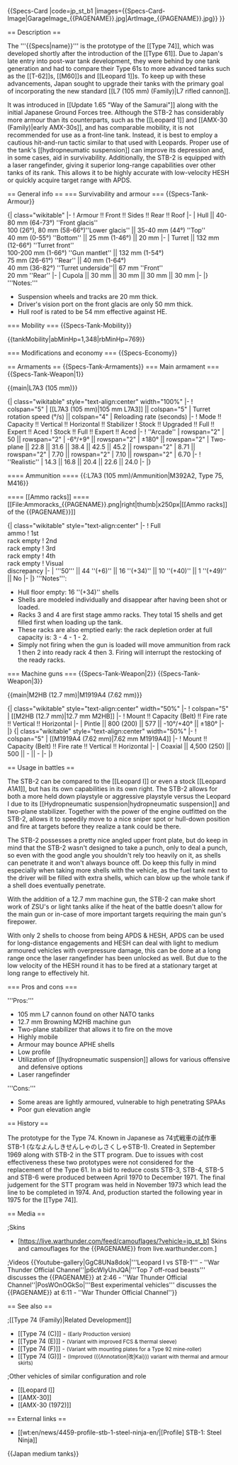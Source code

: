 {{Specs-Card
|code=jp_st_b1
|images={{Specs-Card-Image|GarageImage_{{PAGENAME}}.jpg|ArtImage_{{PAGENAME}}.jpg}}
}}

== Description ==
<!-- ''In the description, the first part should be about the history of the creation and combat usage of the vehicle, as well as its key features. In the second part, tell the reader about the ground vehicle in the game. Insert a screenshot of the vehicle, so that if the novice player does not remember the vehicle by name, he will immediately understand what kind of vehicle the article is talking about.'' -->
The '''{{Specs|name}}''' is the prototype of the [[Type 74]], which was developed shortly after the introduction of the [[Type 61]]. Due to Japan's late entry into post-war tank development, they were behind by one tank generation and had to compare their Type 61s to more advanced tanks such as the [[T-62]]s, [[M60]]s and [[Leopard 1]]s. To keep up with these advancements, Japan sought to upgrade their tanks with the primary goal of incorporating the new standard [[L7 (105 mm) (Family)|L7 rifled cannon]].

It was introduced in [[Update 1.65 "Way of the Samurai"]] along with the initial Japanese Ground Forces tree. Although the STB-2 has considerably more armour than its counterparts, such as the [[Leopard 1]] and [[AMX-30 (Family)|early AMX-30s]], and has comparable mobility, it is not recommended for use as a front-line tank. Instead, it is best to employ a cautious hit-and-run tactic similar to that used with Leopards. Proper use of the tank's [[hydropneumatic suspension]] can improve its depression and, in some cases, aid in survivability. Additionally, the STB-2 is equipped with a laser rangefinder, giving it superior long-range capabilities over other tanks of its rank. This allows it to be highly accurate with low-velocity HESH or quickly acquire target range with APDS.

== General info ==
=== Survivability and armour ===
{{Specs-Tank-Armour}}
<!-- ''Describe armour protection. Note the most well protected and key weak areas. Appreciate the layout of modules as well as the number and location of crew members. Is the level of armour protection sufficient, is the placement of modules helpful for survival in combat? If necessary use a visual template to indicate the most secure and weak zones of the armour.'' -->
{| class="wikitable"
|-
! Armour !! Front !! Sides !! Rear !! Roof
|-
| Hull || 40-80 mm (64-73°) ''Front glacis'' <br> 100 (26°), 80 mm (58-66°)''Lower glacis'' || 35-40 mm (44°) ''Top'' <br> 40 mm (0-55°) ''Bottom'' || 25 mm (1-46°) || 20 mm
|-
| Turret || 132 mm (12-66°) ''Turret front'' <br> 100-200 mm (1-66°) ''Gun mantlet'' || 132 mm (1-54°) <br> 75 mm (26-61°) ''Rear'' || 40 mm (1-64°) <br> 40 mm (36-82°) ''Turret underside''|| 67 mm ''Front'' <br> 20 mm ''Rear''
|-
| Cupola || 30 mm || 30 mm || 30 mm || 30 mm
|-
|}
'''Notes:'''

* Suspension wheels and tracks are 20 mm thick.
* Driver's vision port on the front glacis are only 50 mm thick.
* Hull roof is rated to be 54 mm effective against HE.

=== Mobility ===
{{Specs-Tank-Mobility}}
<!-- ''Write about the mobility of the ground vehicle. Estimate the specific power and manoeuvrability, as well as the maximum speed forwards and backwards.'' -->

{{tankMobility|abMinHp=1,348|rbMinHp=769}}

=== Modifications and economy ===
{{Specs-Economy}}

== Armaments ==
{{Specs-Tank-Armaments}}
=== Main armament ===
{{Specs-Tank-Weapon|1}}
<!-- ''Give the reader information about the characteristics of the main gun. Assess its effectiveness in a battle based on the reloading speed, ballistics and the power of shells. Do not forget about the flexibility of the fire, that is how quickly the cannon can be aimed at the target, open fire on it and aim at another enemy. Add a link to the main article on the gun: <code><nowiki>{{main|Name of the weapon}}</nowiki></code>. Describe in general terms the ammunition available for the main gun. Give advice on how to use them and how to fill the ammunition storage.'' -->
{{main|L7A3 (105 mm)}}

{| class="wikitable" style="text-align:center" width="100%"
|-
! colspan="5" | [[L7A3 (105 mm)|105 mm L7A3]] || colspan="5" | Turret rotation speed (°/s) || colspan="4" | Reloading rate (seconds)
|-
! Mode !! Capacity !! Vertical !! Horizontal !! Stabilizer
! Stock !! Upgraded !! Full !! Expert !! Aced
! Stock !! Full !! Expert !! Aced
|-
! ''Arcade''
| rowspan="2" | 50 || rowspan="2" | -6°/+9° || rowspan="2" | ±180° || rowspan="2" | Two-plane || 22.8 || 31.6 || 38.4 || 42.5 || 45.2 || rowspan="2" | 8.71 || rowspan="2" | 7.70 || rowspan="2" | 7.10 || rowspan="2" | 6.70
|-
! ''Realistic''
| 14.3 || 16.8 || 20.4 || 22.6 || 24.0
|-
|}

==== Ammunition ====
{{:L7A3 (105 mm)/Ammunition|M392A2, Type 75, M416}}

==== [[Ammo racks]] ====
[[File:Ammoracks_{{PAGENAME}}.png|right|thumb|x250px|[[Ammo racks]] of the {{PAGENAME}}]]
<!-- '''Last updated: 1.101.1.16''' -->
{| class="wikitable" style="text-align:center"
|-
! Full<br>ammo
! 1st<br>rack empty
! 2nd<br>rack empty
! 3rd<br>rack empty
! 4th<br>rack empty
! Visual<br>discrepancy
|-
| '''50''' || 44&nbsp;''(+6)'' || 16&nbsp;''(+34)'' || 10&nbsp;''(+40)'' || 1&nbsp;''(+49)'' || No
|-
|}
'''Notes''':

* Hull floor empty: 16&nbsp;''(+34)'' shells
* Shells are modeled individually and disappear after having been shot or loaded.
* Racks 3 and 4 are first stage ammo racks. They total 15 shells and get filled first when loading up the tank.
* These racks are also emptied early: the rack depletion order at full capacity is: 3 - 4 - 1 - 2.
* Simply not firing when the gun is loaded will move ammunition from rack 1 then 2 into ready rack 4 then 3. Firing will interrupt the restocking of the ready racks.

=== Machine guns ===
{{Specs-Tank-Weapon|2}}
{{Specs-Tank-Weapon|3}}
<!-- ''Offensive and anti-aircraft machine guns not only allow you to fight some aircraft but also are effective against lightly armoured vehicles. Evaluate machine guns and give recommendations on its use.'' -->
{{main|M2HB (12.7 mm)|M1919A4 (7.62 mm)}}

{| class="wikitable" style="text-align:center" width="50%"
|-
! colspan="5" | [[M2HB (12.7 mm)|12.7 mm M2HB]]
|-
! Mount !! Capacity (Belt) !! Fire rate !! Vertical !! Horizontal
|-
| Pintle || 800 (200) || 577 || -10°/+40° || ±180°
|-
|}
{| class="wikitable" style="text-align:center" width="50%"
|-
! colspan="5" | [[M1919A4 (7.62 mm)|7.62 mm M1919A4]]
|-
! Mount !! Capacity (Belt) !! Fire rate !! Vertical !! Horizontal
|-
| Coaxial || 4,500 (250) || 500 || - || -
|-
|}

== Usage in battles ==
<!-- ''Describe the tactics of playing in the vehicle, the features of using vehicles in the team and advice on tactics. Refrain from creating a "guide" - do not impose a single point of view but instead give the reader food for thought. Describe the most dangerous enemies and give recommendations on fighting them. If necessary, note the specifics of the game in different modes (AB, RB, SB).'' -->
The STB-2 can be compared to the [[Leopard I]] or even a stock [[Leopard A1A1]], but has its own capabilities in its own right. The STB-2 allows for both a more held down playstyle or aggressive playstyle versus the Leopard I due to its [[Hydropneumatic suspension|hydropneumatic suspension]] and two-plane stabilizer. Together with the power of the engine outfitted on the STB-2, allows it to speedily move to a nice sniper spot or hull-down position and fire at targets before they realize a tank could be there.

The STB-2 possesses a pretty nice angled upper front plate, but do keep in mind that the STB-2 wasn't designed to take a punch, only to deal a punch, so even with the good angle you shouldn't rely too heavily on it, as shells can penetrate it and won't always bounce off. Do keep this fully in mind especially when taking more shells with the vehicle, as the fuel tank next to the driver will be filled with extra shells, which can blow up the whole tank if a shell does eventually penetrate.

With the addition of a 12.7 mm machine gun, the STB-2 can make short work of ZSU's or light tanks alike if the heat of the battle doesn't allow for the main gun or in-case of more important targets requiring the main gun's firepower.

With only 2 shells to choose from being APDS & HESH, APDS can be used for long-distance engagements and HESH can deal with light to medium armoured vehicles with overpressure damage, this can be done at a long range once the laser rangefinder has been unlocked as well. But due to the low velocity of the HESH round it has to be fired at a stationary target at long range to effectively hit.

=== Pros and cons ===
<!-- ''Summarise and briefly evaluate the vehicle in terms of its characteristics and combat effectiveness. Mark its pros and cons in a bulleted list. Try not to use more than 6 points for each of the characteristics. Avoid using categorical definitions such as "bad", "good" and the like - use substitutions with softer forms such as "inadequate" and "effective".'' -->

'''Pros:'''

* 105 mm L7 cannon found on other NATO tanks
* 12.7 mm Browning M2HB machine gun
* Two-plane stabilizer that allows it to fire on the move
* Highly mobile
* Armour may bounce APHE shells
* Low profile
* Utilization of [[hydropneumatic suspension]] allows for various offensive and defensive options
* Laser rangefinder

'''Cons:'''

* Some areas are lightly armoured, vulnerable to high penetrating SPAAs
* Poor gun elevation angle

== History ==
<!-- ''Describe the history of the creation and combat usage of the vehicle in more detail than in the introduction. If the historical reference turns out to be too long, take it to a separate article, taking a link to the article about the vehicle and adding a block "/History" (example: <nowiki>https://wiki.warthunder.com/(Vehicle-name)/History</nowiki>) and add a link to it here using the <code>main</code> template. Be sure to reference text and sources by using <code><nowiki><ref></ref></nowiki></code>, as well as adding them at the end of the article with <code><nowiki><references /></nowiki></code>. This section may also include the vehicle's dev blog entry (if applicable) and the in-game encyclopedia description (under <code><nowiki>=== In-game description ===</nowiki></code>, also if applicable).'' -->
The prototype for the Type 74. Known in Japanese as 74式戦車の試作車STB-1 (ななよんしきせんしゃのしさくしゃSTB-1). Created in September 1969 along with STB-2 in the STT program. Due to issues with cost effectiveness these two prototypes were not considered for the replacement of the Type 61. In a bid to reduce costs STB-3, STB-4, STB-5 and STB-6 were produced between April 1970 to December 1971. The final judgement for the STT program was held in November 1973 which lead the line to be completed in 1974. And, production started the following year in 1975 for the [[Type 74]].

== Media ==
<!-- ''Excellent additions to the article would be video guides, screenshots from the game, and photos.'' -->

;Skins

* [https://live.warthunder.com/feed/camouflages/?vehicle=jp_st_b1 Skins and camouflages for the {{PAGENAME}} from live.warthunder.com.]

;Videos
{{Youtube-gallery|GgC8UNa8dok|'''Leopard I vs STB-1''' - ''War Thunder Official Channel''|p6cWlyUnJQA|'''Top 7 off-road beasts''' discusses the {{PAGENAME}} at 2:46 - ''War Thunder Official Channel''|PosWOnOGkSo|'''Best experimental vehicles''' discusses the {{PAGENAME}} at 6:11 - ''War Thunder Official Channel''}}

== See also ==
<!-- ''Links to the articles on the War Thunder Wiki that you think will be useful for the reader, for example:''
* ''reference to the series of the vehicles;''
* ''links to approximate analogues of other nations and research trees.'' -->

;[[Type 74 (Family)|Related Development]]

* [[Type 74 (C)]] - <small>(Early Production version)</small>
* [[Type 74 (E)]] - <small>(Variant with improved FCS & thermal sleeve)</small>
* [[Type 74 (F)]] - <small>(Variant with mounting plates for a Type 92 mine-roller)</small>
* [[Type 74 (G)]] - <small>(Improved ({{Annotation|改|Kai}}) variant with thermal and armour skirts)</small>

;Other vehicles of similar configuration and role

* [[Leopard I]]
* [[AMX-30]]
* [[AMX-30 (1972)]]

== External links ==
<!-- ''Paste links to sources and external resources, such as:''
* ''topic on the official game forum;''
* ''other literature.'' -->

* [[wt:en/news/4459-profile-stb-1-steel-ninja-en/|[Profile] STB-1: Steel Ninja]]

{{Japan medium tanks}}